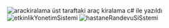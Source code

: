 ![arackiralama](https://github.com/user-attachments/assets/f02c5f62-3917-4bb2-9d32-bb8e0e407085)
üst taraftaki araç kiralama c# ile yazıldı
![etkinlikYonetimSistemi](https://github.com/user-attachments/assets/10c82be3-308e-445f-bb1d-95d73a8a98ea)
![hastaneRandevuSiSstemi](https://github.com/user-attachments/assets/2410125b-3721-4ed2-bd03-400a5af2760f)
